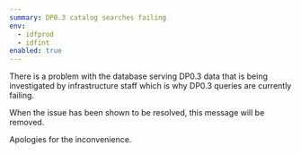 ```yaml
---
summary: DP0.3 catalog searches failing
env:
  - idfprod
  - idfint
enabled: true
---
```


There is a problem with the database serving DP0.3 data that is being investigated by infrastructure staff which is why DP0.3 queries are currently failing. 

When the issue has been shown to be resolved, this message will be removed. 

Apologies for the inconvenience. 
